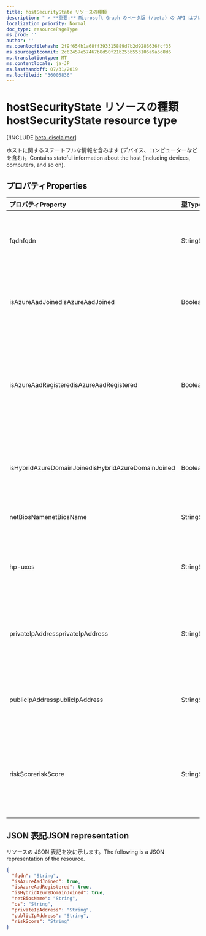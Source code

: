```yaml
---
title: hostSecurityState リソースの種類
description: " > **重要:** Microsoft Graph のベータ版 (/beta) の API はプレビュー中であるため、変更されることがあります。 実稼働アプリケーションでは、これらの API の使用はサポートされていません。"
localization_priority: Normal
doc_type: resourcePageType
ms.prod: ''
author: ''
ms.openlocfilehash: 2f9f654b1a68ff393315889d7b2d9286636fcf35
ms.sourcegitcommit: 2c62457e57467b8d50f21b255b553106a9a5d8d6
ms.translationtype: MT
ms.contentlocale: ja-JP
ms.lasthandoff: 07/31/2019
ms.locfileid: "36005836"
---
```

# <a name="hostsecuritystate-resource-type"></a><span data-ttu-id="5659e-104">hostSecurityState リソースの種類</span><span class="sxs-lookup"><span data-stu-id="5659e-104">hostSecurityState resource type</span></span>

 [!INCLUDE [beta-disclaimer](../../includes/beta-disclaimer.md)]

<span data-ttu-id="5659e-105">ホストに関するステートフルな情報を含みます (デバイス、コンピューターなどを含む)。</span><span class="sxs-lookup"><span data-stu-id="5659e-105">Contains stateful information about the host (including devices, computers, and so on).</span></span>

## <a name="properties"></a><span data-ttu-id="5659e-106">プロパティ</span><span class="sxs-lookup"><span data-stu-id="5659e-106">Properties</span></span>

| <span data-ttu-id="5659e-107">プロパティ</span><span class="sxs-lookup"><span data-stu-id="5659e-107">Property</span></span>   | <span data-ttu-id="5659e-108">型</span><span class="sxs-lookup"><span data-stu-id="5659e-108">Type</span></span>|<span data-ttu-id="5659e-109">説明</span><span class="sxs-lookup"><span data-stu-id="5659e-109">Description</span></span>|
|:---------------|:--------|:----------|
|<span data-ttu-id="5659e-110">fqdn</span><span class="sxs-lookup"><span data-stu-id="5659e-110">fqdn</span></span>|<span data-ttu-id="5659e-111">String</span><span class="sxs-lookup"><span data-stu-id="5659e-111">String</span></span>|<span data-ttu-id="5659e-112">ホストの FQDN (完全修飾ドメイン名) (たとえば、machine.company.com)。</span><span class="sxs-lookup"><span data-stu-id="5659e-112">Host FQDN (Fully Qualified Domain Name) (for example, machine.company.com).</span></span>|
|<span data-ttu-id="5659e-113">isAzureAadJoined</span><span class="sxs-lookup"><span data-stu-id="5659e-113">isAzureAadJoined</span></span>|<span data-ttu-id="5659e-114">Boolean</span><span class="sxs-lookup"><span data-stu-id="5659e-114">Boolean</span></span>|<span data-ttu-id="5659e-115">ホストが Azure Active Directory ドメインサービスにドメインに参加している場合は True。</span><span class="sxs-lookup"><span data-stu-id="5659e-115">True if the host is domain joined to Azure Active Directory Domain Services.</span></span>|
|<span data-ttu-id="5659e-116">isAzureAadRegistered</span><span class="sxs-lookup"><span data-stu-id="5659e-116">isAzureAadRegistered</span></span>|<span data-ttu-id="5659e-117">Boolean</span><span class="sxs-lookup"><span data-stu-id="5659e-117">Boolean</span></span>|<span data-ttu-id="5659e-118">ホストが Azure Active Directory デバイス登録 (BYOD devices、enterprise によって完全に管理されていない) に登録されている場合は、True。</span><span class="sxs-lookup"><span data-stu-id="5659e-118">True if the host registered with Azure Active Directory Device Registration (BYOD devices - that is, not fully managed by enterprise).</span></span>|
|<span data-ttu-id="5659e-119">isHybridAzureDomainJoined</span><span class="sxs-lookup"><span data-stu-id="5659e-119">isHybridAzureDomainJoined</span></span>|<span data-ttu-id="5659e-120">Boolean</span><span class="sxs-lookup"><span data-stu-id="5659e-120">Boolean</span></span>|<span data-ttu-id="5659e-121">ホストがオンプレミスの Active Directory ドメインに参加しているドメインである場合は True。</span><span class="sxs-lookup"><span data-stu-id="5659e-121">True if the host is domain joined to an on-premises Active Directory domain.</span></span>|
|<span data-ttu-id="5659e-122">netBiosName</span><span class="sxs-lookup"><span data-stu-id="5659e-122">netBiosName</span></span>|<span data-ttu-id="5659e-123">String</span><span class="sxs-lookup"><span data-stu-id="5659e-123">String</span></span>|<span data-ttu-id="5659e-124">DNS ドメイン名を除いたローカルホスト名。</span><span class="sxs-lookup"><span data-stu-id="5659e-124">The local host name, without the DNS domain name.</span></span>|
|<span data-ttu-id="5659e-125">hp-ux</span><span class="sxs-lookup"><span data-stu-id="5659e-125">os</span></span>|<span data-ttu-id="5659e-126">String</span><span class="sxs-lookup"><span data-stu-id="5659e-126">String</span></span>|<span data-ttu-id="5659e-127">ホストオペレーティングシステム。</span><span class="sxs-lookup"><span data-stu-id="5659e-127">Host Operating System.</span></span> <span data-ttu-id="5659e-128">(たとえば、Windows10、MacOS、RHEL など)。</span><span class="sxs-lookup"><span data-stu-id="5659e-128">(For example, Windows10, MacOS, RHEL, etc.).</span></span>|
|<span data-ttu-id="5659e-129">privateIpAddress</span><span class="sxs-lookup"><span data-stu-id="5659e-129">privateIpAddress</span></span>|<span data-ttu-id="5659e-130">String</span><span class="sxs-lookup"><span data-stu-id="5659e-130">String</span></span>|<span data-ttu-id="5659e-131">プライベート (ルーティング可能ではない) IPv4 または IPv6 アドレス ( [RFC 1918](https://tools.ietf.org/html/rfc1918)を参照) 通知時。</span><span class="sxs-lookup"><span data-stu-id="5659e-131">Private (not routable) IPv4 or IPv6 address (see [RFC 1918](https://tools.ietf.org/html/rfc1918)) at the time of the alert.</span></span>|
|<span data-ttu-id="5659e-132">publicIpAddress</span><span class="sxs-lookup"><span data-stu-id="5659e-132">publicIpAddress</span></span>|<span data-ttu-id="5659e-133">String</span><span class="sxs-lookup"><span data-stu-id="5659e-133">String</span></span>|<span data-ttu-id="5659e-134">通知時に公開ルーティング可能な IPv4 または IPv6 アドレス ( [RFC 1918](https://tools.ietf.org/html/rfc1918)を参照)。</span><span class="sxs-lookup"><span data-stu-id="5659e-134">Publicly routable IPv4 or IPv6 address (see [RFC 1918](https://tools.ietf.org/html/rfc1918)) at time of the alert.</span></span>|
|<span data-ttu-id="5659e-135">riskScore</span><span class="sxs-lookup"><span data-stu-id="5659e-135">riskScore</span></span>|<span data-ttu-id="5659e-136">String</span><span class="sxs-lookup"><span data-stu-id="5659e-136">String</span></span>|<span data-ttu-id="5659e-137">プロバイダーが生成/計算するホストのリスクスコア。</span><span class="sxs-lookup"><span data-stu-id="5659e-137">Provider-generated/calculated risk score of the host.</span></span>  <span data-ttu-id="5659e-138">推奨値の範囲0-1。パーセンテージに相当します。</span><span class="sxs-lookup"><span data-stu-id="5659e-138">Recommended value range of 0-1, which equates to a percentage.</span></span>|

## <a name="json-representation"></a><span data-ttu-id="5659e-139">JSON 表記</span><span class="sxs-lookup"><span data-stu-id="5659e-139">JSON representation</span></span>

<span data-ttu-id="5659e-140">リソースの JSON 表記を次に示します。</span><span class="sxs-lookup"><span data-stu-id="5659e-140">The following is a JSON representation of the resource.</span></span>

<!-- {
  "blockType": "resource",
  "optionalProperties": [

  ],
  "@odata.type": "microsoft.graph.hostSecurityState"
}-->

```json
{
  "fqdn": "String",
  "isAzureAadJoined": true,
  "isAzureAadRegistered": true,
  "isHybridAzureDomainJoined": true,
  "netBiosName": "String",
  "os": "String",
  "privateIpAddress": "String",
  "publicIpAddress": "String",
  "riskScore": "String"
}

```

<!-- uuid: 8fcb5dbc-d5aa-4681-8e31-b001d5168d79
2015-10-25 14:57:30 UTC -->
<!--
{
  "type": "#page.annotation",
  "description": "hostSecurityState resource",
  "keywords": "",
  "section": "documentation",
  "tocPath": "",
  "suppressions": []
}
-->
